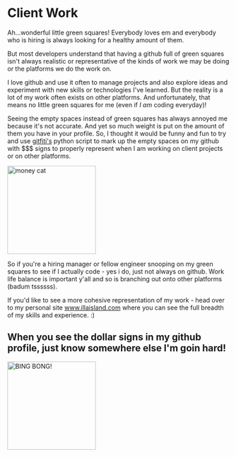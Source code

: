 # Client Work
Ah...wonderful little green squares! Everybody loves em and everybody who is hiring is always looking for a healthy amount of them.

But most developers understand that having a github full of green squares isn't always realistic or representative of the kinds of work we may be doing or the platforms we do the work on.

I love github and use it often to manage projects and also explore ideas and experiment with new skills or technologies I've learned. But the reality is a lot of my work often exists on other platforms. And unfortunately, that means no little green squares for me (even if <em>I am</em> coding everyday)!

Seeing the empty spaces instead of green squares has always annoyed me because it's not accurate.  And yet so much weight is put on the amount of them you have in your profile. So, I thought it would be funny and fun to try and use [gitfiti's](https://github.com/gelstudios/gitfiti) python script to mark up the empty spaces on my github with $$$ signs to properly represent when I am working on client projects or on other platforms. 

<img src="https://github.com/lpercivalDEV/client-work/blob/master/shmoney.gif" alt="money cat" height="200px" width="auto">

So if you're a hiring manager or fellow engineer snooping on my green squares to see if I actually code - yes i do, just not always on github. Work life balance is important y'all and so is branching out onto other platforms (badum tssssss).

If you'd like to see a more cohesive representation of my work - head over to my personal site www.illaisland.com where you can see the full breadth of my skills and experience. :)



## When you see the dollar signs in my github profile, just know somewhere else I'm goin hard!

<img src="https://github.com/lpercivalDEV/client-work/blob/master/bing-bong.gif" alt="BING BONG!" height="200px" width="auto">


